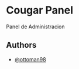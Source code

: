 
# Cougar Panel

Panel de Administracion 


## Authors

- [@ottoman98](https://www.github.com/ottoman98)

